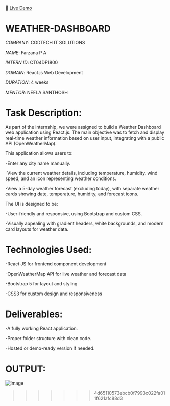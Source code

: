 🔗 [Live Demo](https://farzanapa25.github.io/WEATHER-DASHBOARD/)

# WEATHER-DASHBOARD

*COMPANY*: CODTECH IT SOLUTIONS

*NAME*:  Farzana P A

*INTERN ID*: CT04DF1800

*DOMAIN*: React.js Web Development

*DURATION*: 4 weeks

*MENTOR*: NEELA SANTHOSH

# Task Description:

 As part of the internship, we were assigned to build a Weather Dashboard web application using React.js. The main objective was to fetch and display real-time weather information based on user input, integrating with a public API (OpenWeatherMap).

This application allows users to:

-Enter any city name manually.

-View the current weather details, including temperature, humidity, wind speed, and an icon representing weather conditions.

-View a 5-day weather forecast (excluding today), with separate weather cards showing date, temperature, humidity, and forecast icons.

The UI is designed to be:

-User-friendly and responsive, using Bootstrap and custom CSS.

-Visually appealing with gradient headers, white backgrounds, and modern card layouts for weather data.

# Technologies Used:
-React JS for frontend component development

-OpenWeatherMap API for live weather and forecast data

-Bootstrap 5 for layout and styling

-CSS3 for custom design and responsiveness

# Deliverables:
-A fully working React application.

-Proper folder structure with clean code.

-Hosted or demo-ready version if needed.

# OUTPUT:

![Image](https://github.com/user-attachments/assets/037caa59-e189-4338-be70-e73b79868fa2)

>>>>>>> 4d65110573ebcb0f7993c022fa011f621afc88d3

